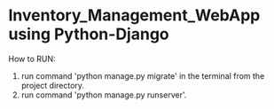 # Inventory_Management_WebApp using Python-Django
How to RUN:

1) run command 'python manage.py migrate' in the terminal from the project directory.
2) run command 'python manage.py runserver'.
